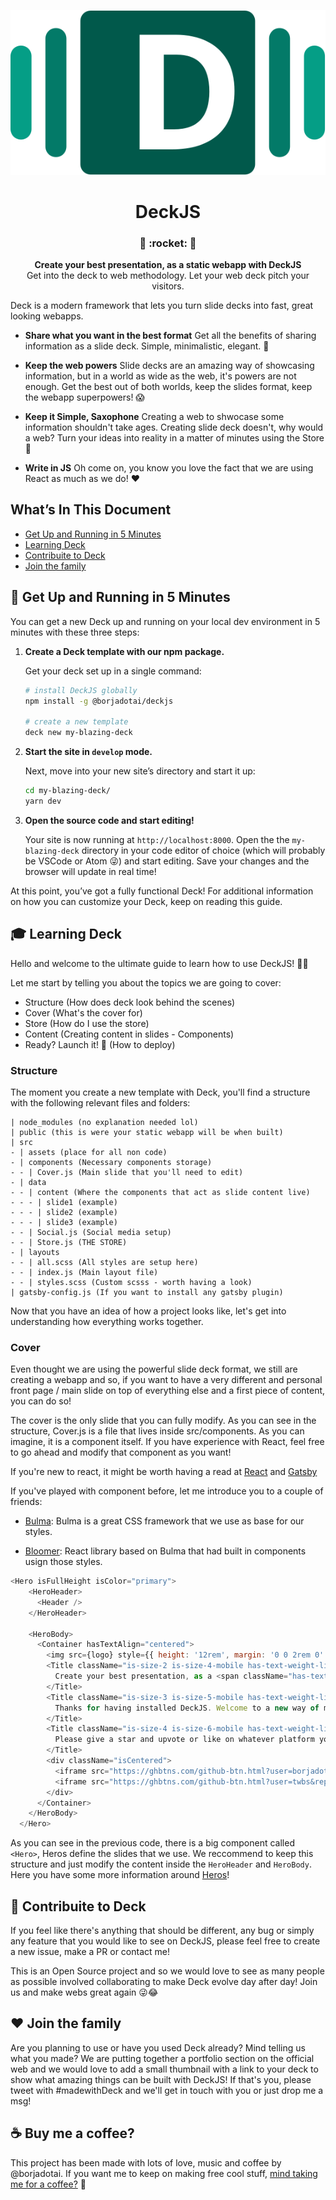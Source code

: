 <p align="center">
  <a href="https://deckjs.netlify.com">
    <img alt="Gatsby" src="./src/assets/logo.svg" />
  </a>
</p>

<h1 align="center">
  DeckJS
</h1>

<h3 align="center">
  🐇 :rocket: 🍿
</h3>
<p align="center">
  <strong>Create your best presentation, as a static webapp with DeckJS</strong><br>
  Get into the deck to web methodology. Let your web deck pitch your visitors.
</p>

Deck is a modern framework that lets you turn slide decks into fast, great looking webapps.

-   **Share what you want in the best format** 
    Get all the benefits of sharing information as a slide deck. Simple, minimalistic, elegant. 🎩

-   **Keep the web powers** 
    Slide decks are an amazing way of showcasing information, but in a world as wide as the web, 
    it's powers are not enough. Get the best out of both worlds, keep the slides format, keep the 
    webapp superpowers! 😱
    
-   **Keep it Simple, Saxophone**
    Creating a web to shwocase some information shouldn't take ages. Creating  slide deck doesn't, 
    why would a web? Turn your ideas into reality in a matter of minutes using the Store 🐇
    
-   **Write in JS**
    Oh come on, you know you love the fact that we are using React as much as we do! ❤️
    
## What’s In This Document

-   [Get Up and Running in 5 Minutes](#-get-up-and-running-in-5-minutes)
-   [Learning Deck](#-learning-deck)
-   [Contribuite to Deck](#-contribuite-to-deck)
-   [Join the family](#-join-the-family)

## 🚀 Get Up and Running in 5 Minutes

You can get a new Deck up and running on your local dev environment in 5 minutes with these three steps:

1.  **Create a Deck template with our npm package.**

    Get your deck set up in a single command:

    ```sh
    # install DeckJS globally
    npm install -g @borjadotai/deckjs
    
    # create a new template
    deck new my-blazing-deck
    ```

2.  **Start the site in `develop` mode.**

    Next, move into your new site’s directory and start it up:

    ```sh
    cd my-blazing-deck/
    yarn dev
    ```

3.  **Open the source code and start editing!**

    Your site is now running at `http://localhost:8000`. Open the the `my-blazing-deck` directory in your code editor of choice (which will probably be VSCode or Atom 😜) and start editing. Save your changes and the browser will update in real time!

At this point, you’ve got a fully functional Deck! For additional information on how you can customize your Deck, keep on reading this guide.

## 🎓 Learning Deck

Hello and welcome to the ultimate guide to learn how to use DeckJS! 🍿🥤

Let me start by telling you about the topics we are going to cover:

- Structure (How does deck look behind the scenes)
- Cover (What's the cover for)
- Store (How do I use the store)
- Content (Creating content in slides - Components)
- Ready? Launch it! 🚀 (How to deploy)

### Structure 
The moment you create a new template with Deck, you'll find a structure with the following relevant files and folders:
```
| node_modules (no explanation needed lol)
| public (this is were your static webapp will be when built)
| src
- | assets (place for all non code)
- | components (Necessary components storage)
- - | Cover.js (Main slide that you'll need to edit)
- | data
- - | content (Where the components that act as slide content live)
- - - | slide1 (example)
- - - | slide2 (example)
- - - | slide3 (example)
- - | Social.js (Social media setup)
- - | Store.js (THE STORE)
- | layouts
- - | all.scss (All styles are setup here)
- - | index.js (Main layout file)
- - | styles.scss (Custom scsss - worth having a look)
| gatsby-config.js (If you want to install any gatsby plugin)
```
Now that you have an idea of how a project looks like, let's get into understanding how everything works together.

### Cover
Even thought we are using the powerful slide deck format, we still are creating a webapp and so, if you want to have a very different and personal front page / main slide on top of everything else and a first piece of content, you can do so! 

The cover is the only slide that you can fully modify. As you can see in the structure, Cover.js is a file that lives inside src/components. As you can imagine, it is a component itself. If you have experience with React, feel free to go ahead and modify that component as you want! 

If you're new to react, it might be worth having a read at <a href="https://reactjs.org/">React</a> and <a href="https://www.gatsbyjs.org/">Gatsby</a>

If you've played with component before, let me introduce you to a couple of friends:

- <a href="">Bulma</a>: Bulma is a great CSS framework that we use as base for our styles. 

- <a href="">Bloomer</a>: React library based on Bulma that had built in components usign those styles.

```js
<Hero isFullHeight isColor="primary">
    <HeroHeader>
      <Header />
    </HeroHeader>

    <HeroBody>
      <Container hasTextAlign="centered">
        <img src={logo} style={{ height: '12rem', margin: '0 0 2rem 0' }} />
        <Title className="is-size-2 is-size-4-mobile has-text-weight-light">
          Create your best presentation, as a <span className="has-text-weight-normal">static webapp</span> with <span className="has-text-weight-normal">DeckJS</span>.
        </Title>
        <Title className="is-size-3 is-size-5-mobile has-text-weight-light">
          Thanks for having installed DeckJS. Welcome to a new way of making webs.
        </Title>
        <Title className="is-size-4 is-size-6-mobile has-text-weight-light">
          Please give a star and upvote or like on whatever platform you found us! 🙏❤️
        </Title>
        <div className="isCentered">
          <iframe src="https://ghbtns.com/github-btn.html?user=borjadotai&repo=deckjs&type=star&count=true&size=large" frameborder="0" scrolling="0" width="160px" height="30px"></iframe>
          <iframe src="https://ghbtns.com/github-btn.html?user=twbs&repo=bootstrap&type=fork&size=large" frameborder="0" scrolling="0" width="158px" height="30px"></iframe>
        </div>
      </Container>
    </HeroBody>
  </Hero>
```

As you can see in the previous code, there is a big component called `<Hero>`, Heros define the slides that we use. We reccommend to keep this structure and just modify the content inside the `HeroHeader` and `HeroBody`. Here you have some more information around <a href="https://bloomer.js.org/#/documentation/layout/hero">Heros</a>!

## 🤝 Contribuite to Deck

If you feel like there's anything that should be different, any bug or simply any feature that you would like to see on DeckJS, please feel free to create a new issue, make a PR or contact me!

This is an Open Source project and so we would love to see as many people as possible involved collaborating to make Deck evolve day after day! Join us and make webs great again 😜😂

## ❤️ Join the family

Are you planning to use or have you used Deck already? 
Mind telling us what you made? We are putting together a portfolio section on the official web and we would love to add a small thumbnail with a link to your deck to show what amazing things can be built with DeckJS!
If that's you, please tweet with #madewithDeck and we'll get in touch with you or just drop me a msg!

## ☕️ Buy me a coffee?

This project has been made with lots of love, music and coffee by @borjadotai. If you want me to keep on making free cool stuff, <a href="https://monzo.me/borjaleiva">mind taking me for a coffee?</a> 👻 

